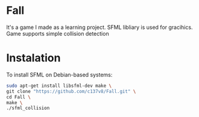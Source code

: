# Fall
It's a game I made as a learning project. SFML libliary is used for gracihics.
Game supports simple collision detection 

# Instalation
To install SFML on Debian-based systems:
```bash
sudo apt-get install libsfml-dev make \
git clone "https://github.com/c137v8/Fall.git" \
cd Fall \
make \
./sfml_collision



